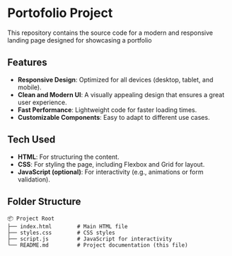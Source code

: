 # Portofolio Project

This repository contains the source code for a modern and responsive landing page designed for showcasing a portfolio

## Features

- **Responsive Design**: Optimized for all devices (desktop, tablet, and mobile).
- **Clean and Modern UI**: A visually appealing design that ensures a great user experience.
- **Fast Performance**: Lightweight code for faster loading times.
- **Customizable Components**: Easy to adapt to different use cases.


## Tech Used

- **HTML**: For structuring the content.
- **CSS**: For styling the page, including Flexbox and Grid for layout.
- **JavaScript (optional)**: For interactivity (e.g., animations or form validation).

## Folder Structure

```plaintext
📦 Project Root
├── index.html        # Main HTML file
├── styles.css        # CSS styles
├── script.js         # JavaScript for interactivity
└── README.md         # Project documentation (this file)

